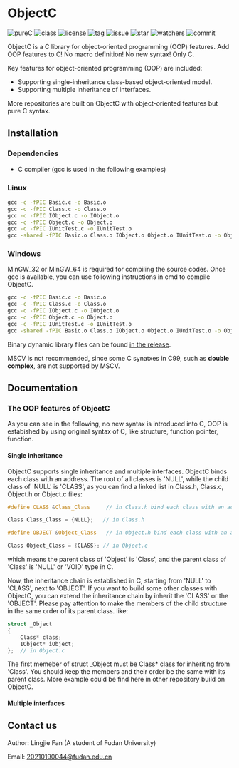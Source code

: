 # ObjectC

![pureC](https://img.shields.io/github/languages/top/LingjieFan/ObjectC)
![class](https://img.shields.io/github/search/LingjieFan/ObjectC/Class)
[![license](https://img.shields.io/github/license/LingjieFan/ObjectC)](https://github.com/LingjieFan/ObjectC/blob/main/LICENSE)
[![tag](https://img.shields.io/github/v/tag/LingjieFan/ObjectC)](https://github.com/LingjieFan/ObjectC/releases/tag)
[![issue](https://img.shields.io/github/issues/LingjieFan/ObjectC)](https://github.com/LingjieFan/ObjectC/issues)
![star](https://img.shields.io/github/stars/LingjieFan/ObjectC?style=social)
![watchers](https://img.shields.io/github/watchers/LingjieFan/ObjectC?style=social)
![commit](https://img.shields.io/github/last-commit/LingjieFan/ObjectC)

ObjectC is a C library for object-oriented programming (OOP) features. Add OOP features to C! No macro definition! No new syntax! Only C.

Key features for object-oriented programming (OOP) are included:

* Supporting single-inheritance class-based object-oriented model.
* Supporting multiple inheritance of interfaces.

More repositories are built on ObjectC with object-oriented features but pure C syntax.

## Installation

### Dependencies

* C compiler (gcc is used in the following examples)

### Linux

```cmd
gcc -c -fPIC Basic.c -o Basic.o
gcc -c -fPIC Class.c -o Class.o
gcc -c -fPIC IObject.c -o IObject.o
gcc -c -fPIC Object.c -o Object.o
gcc -c -fPIC IUnitTest.c -o IUnitTest.o
gcc -shared -fPIC Basic.o Class.o IObject.o Object.o IUnitTest.o -o ObjectC.so
```

### Windows

MinGW_32 or MinGW_64 is required for compiling the source codes. Once gcc is available, you can use following instructions in cmd to compile ObjectC.

```cmd
gcc -c -fPIC Basic.c -o Basic.o
gcc -c -fPIC Class.c -o Class.o
gcc -c -fPIC IObject.c -o IObject.o
gcc -c -fPIC Object.c -o Object.o
gcc -c -fPIC IUnitTest.c -o IUnitTest.o
gcc -shared -fPIC Basic.o Class.o IObject.o Object.o IUnitTest.o -o ObjectC.dll
```

Binary dynamic library files can be found [in the release](https://github.com/LingjieFan/ObjectC/releases/tag/v1.0.0).

MSCV is not recommended, since some C synatxes in C99, such as **double complex**, are not supported by MSCV. 

## Documentation

### The OOP features of ObjectC

As you can see in the following, no new syntax is introduced into C, OOP is estabished by using original syntax of C, like structure, function pointer, function.

#### Single inheritance

ObjectC supports single inheritance and multiple interfaces. ObjectC binds each class with an address. The root of all classes is 'NULL', while the child class of 'NULL' is 'CLASS', as you can find a linked list in Class.h, Class.c, Object.h or Object.c files:

```C
#define CLASS &Class_Class     // in Class.h bind each class with an address

Class Class_Class = {NULL};   // in Class.h
```

```C
#define OBJECT &Object_Class   // in Object.h bind each class with an address

Class Object_Class = {CLASS}; // in Object.c
```

which means the parent class of 'Object' is 'Class', and the parent class of 'Class' is 'NULL' or 'VOID' type in C. 

Now, the inheritance chain is established in C, starting from 'NULL' to 'CLASS', next to 'OBJECT'. If you want to build some other classes with ObjectC, you can extend the inheritance chain by inherit the 'CLASS' or the 'OBJECT'. Please pay attention to make the members of the child structure in the same order of its parent class. like:

```C
struct _Object
{
    Class* class;
    IObject* iObject;
};  // in Object.c

```
The first memeber of struct _Object must be Class* class for inheriting from 'Class'. You should keep the members and their order be the same with its parent class. More example could be find here in other repository build on ObjectC. 

#### Multiple interfaces


## Contact us

Author: Lingjie Fan (A student of Fudan University)

Email: 20210190044@fudan.edu.cn
